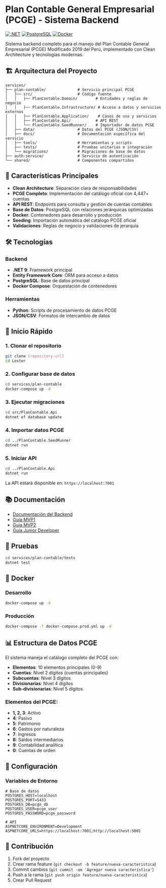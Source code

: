 # Plan Contable General Empresarial (PCGE) - Sistema Backend

[![.NET](https://img.shields.io/badge/.NET-9.0-blue.svg)](https://dotnet.microsoft.com/)
[![PostgreSQL](https://img.shields.io/badge/PostgreSQL-16-336791.svg)](https://www.postgresql.org/)
[![Docker](https://img.shields.io/badge/Docker-Compose-2496ED.svg)](https://www.docker.com/)

Sistema backend completo para el manejo del Plan Contable General Empresarial (PCGE) Modificado 2019 del Perú, implementado con Clean Architecture y tecnologías modernas.

## 🏗️ Arquitectura del Proyecto

```
services/
├── plan-contable/              # Servicio principal PCGE
│   ├── src/                    # Código fuente
│   │   ├── PlanContable.Domain/        # Entidades y reglas de negocio
│   │   ├── PlanContable.Infrastructure/ # Acceso a datos y servicios externos
│   │   ├── PlanContable.Application/    # Casos de uso y servicios
│   │   ├── PlanContable.Api/           # API REST
│   │   └── PlanContable.SeedRunner/    # Importador de datos PCGE
│   ├── data/                   # Datos del PCGE (JSON/CSV)
│   ├── docs/                   # Documentación específica del servicio
│   ├── tools/                  # Herramientas y scripts
│   ├── tests/                  # Pruebas unitarias e integración
│   └── migrations/             # Migraciones de base de datos
├── auth-service/               # Servicio de autenticación
└── shared/                     # Componentes compartidos
```

## 🚀 Características Principales

- **Clean Architecture**: Separación clara de responsabilidades
- **PCGE Completo**: Implementación del catálogo oficial con 4,447+ cuentas
- **API REST**: Endpoints para consulta y gestión de cuentas contables
- **Base de Datos**: PostgreSQL con relaciones jerárquicas optimizadas
- **Docker**: Contenedores para desarrollo y producción
- **Seeding**: Importación automática del catálogo PCGE oficial
- **Validaciones**: Reglas de negocio y validaciones de jerarquía

## 🛠️ Tecnologías

### Backend

- **.NET 9**: Framework principal
- **Entity Framework Core**: ORM para acceso a datos
- **PostgreSQL**: Base de datos principal
- **Docker Compose**: Orquestación de contenedores

### Herramientas

- **Python**: Scripts de procesamiento de datos PCGE
- **JSON/CSV**: Formatos de intercambio de datos

## 🚀 Inicio Rápido

### 1. Clonar el repositorio

```bash
git clone [repository-url]
cd Lester
```

### 2. Configurar base de datos

```bash
cd services/plan-contable
docker-compose up -d
```

### 3. Ejecutar migraciones

```bash
cd src/PlanContable.Api
dotnet ef database update
```

### 4. Importar datos PCGE

```bash
cd ../PlanContable.SeedRunner
dotnet run
```

### 5. Iniciar API

```bash
cd ../PlanContable.Api
dotnet run
```

La API estará disponible en: `https://localhost:7001`

## 📚 Documentación

- [Documentación del Backend](./docs/PCGE_BACKEND.md)
- [Guía MVP1](./docs/PCGE_MVP1.md)
- [Guía MVP2](./docs/PCGE_MVP2.md)
- [Guía Junior Developer](./docs/JUNIOR_GUIDE.md)

## 🧪 Pruebas

```bash
cd services/plan-contable/tests
dotnet test
```

## 🐳 Docker

### Desarrollo

```bash
docker-compose up -d
```

### Producción

```bash
docker-compose -f docker-compose.prod.yml up -d
```

## 📊 Estructura de Datos PCGE

El sistema maneja el catálogo completo del PCGE con:

- **Elementos**: 10 elementos principales (0-9)
- **Cuentas**: Nivel 2 dígitos (cuentas principales)
- **Subcuentas**: Nivel 3 dígitos
- **Divisionarias**: Nivel 4 dígitos
- **Sub-divisionarias**: Nivel 5 dígitos

### Elementos del PCGE:

- **1, 2, 3**: Activo
- **4**: Pasivo
- **5**: Patrimonio
- **6**: Gastos por naturaleza
- **7**: Ingresos
- **8**: Saldos intermediarios
- **9**: Contabilidad analítica
- **0**: Cuentas de orden

## 🔧 Configuración

### Variables de Entorno

```env
# Base de datos
POSTGRES_HOST=localhost
POSTGRES_PORT=5433
POSTGRES_DB=pcge_db
POSTGRES_USER=pcge_user
POSTGRES_PASSWORD=pcge_password

# API
ASPNETCORE_ENVIRONMENT=Development
ASPNETCORE_URLS=https://localhost:7001;http://localhost:5001
```

## 🤝 Contribución

1. Fork del proyecto
2. Crear rama feature (`git checkout -b feature/nueva-caracteristica`)
3. Commit cambios (`git commit -am 'Agregar nueva característica'`)
4. Push a la rama (`git push origin feature/nueva-caracteristica`)
5. Crear Pull Request




